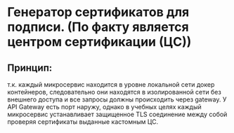 # Генератор сертификатов для подписи. (По факту является центром сертификации (ЦС))

## Принцип:
  т.к. каждый микросервис находится в уровне локальной сети докер контейнеров, следовательно они находятся в изолированной сети без внешнего доступа и все запросы должны происходить через gateway. У API Gateway есть порт наружу, однако в учебных целях каждый микросервис устанавливает защищенное TLS соединение между собой проверяя сертификаты выданные кастомным ЦС.